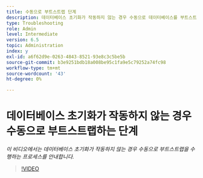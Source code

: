 ```yaml
---
title: 수동으로 부트스트랩 단계
description: 데이터베이스 초기화가 작동하지 않는 경우 수동으로 데이터베이스를 부트스트랩하는 절차
type: Troubleshooting
role: Admin
level: Intermediate
version: 6.5
topic: Administration
index: y
exl-id: a6f62d9e-0263-4843-8521-93e8c3c5be5b
source-git-commit: b3e9251bdb18a008be95c1fa9e5c79252a74fc98
workflow-type: tm+mt
source-wordcount: '43'
ht-degree: 0%

---
```


# 데이터베이스 초기화가 작동하지 않는 경우 수동으로 부트스트랩하는 단계

*이 비디오에서는 데이터베이스 초기화가 작동하지 않는 경우 수동으로 부트스트랩을 수행하는 프로세스를 안내합니다.*

>[!VIDEO](https://video.tv.adobe.com/v/335515?quality=12&learn=on)
